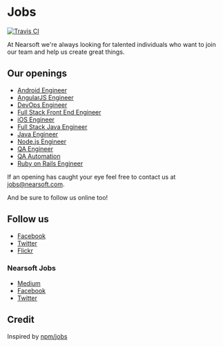 # Jobs

[![Travis CI](https://img.shields.io/travis/Nearsoft/jobs.svg)](https://travis-ci.org/Nearsoft/jobs)

At Nearsoft we're always looking for talented individuals who want to join our team and help us create great things.

## Our openings

* [Android Engineer](android.md)
* [AngularJS Engineer](angular.md)
* [DevOps Engineer](dev-ops.md)
* [Full Stack Front End Engineer](front-end-full-stack.md)
* [iOS Engineer](ios.md)
* [Full Stack Java Engineer](java-full-stack.md)
* [Java Engineer](java.md)
* [Node.js Engineer](node.md)
* [QA Engineer](qa.md)
* [QA Automation](qa-automation.md)
* [Ruby on Rails Engineer](ror.md)


If an opening has caught your eye feel free to contact us at [jobs@nearsoft.com](mailto:jobs@nearsoft.com).

And be sure to follow us online too!

## Follow us

* [Facebook](https://www.facebook.com/NearsoftInc)
* [Twitter](https://twitter.com/nearsoft)
* [Flickr](https://www.flickr.com/photos/nearsoft)

### Nearsoft Jobs

* [Medium](https://medium.com/nearsoft-jobs)
* [Facebook](https://www.facebook.com/nearsoftjobs)
* [Twitter](https://twitter.com/NearsoftJobs)

## Credit

Inspired by [npm/jobs](https://github.com/npm/jobs)
